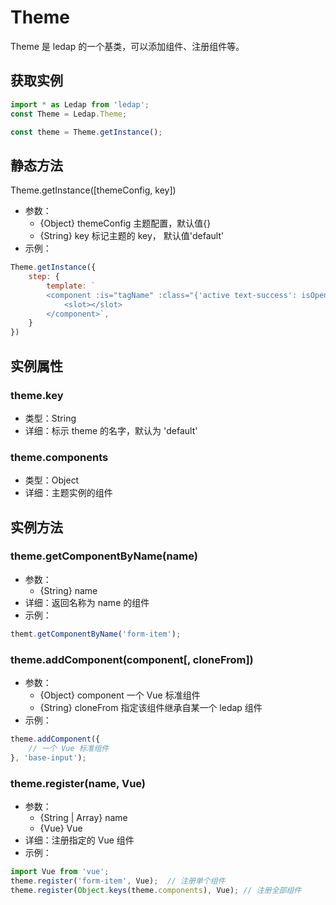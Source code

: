 # Theme
Theme 是 ledap 的一个基类，可以添加组件、注册组件等。

## 获取实例
```javascript
import * as Ledap from 'ledap';
const Theme = Ledap.Theme;

const theme = Theme.getInstance();
```

## 静态方法
Theme.getInstance([themeConfig, key])
- 参数：
  - {Object} themeConfig 主题配置，默认值{}
  - {String} key 标记主题的 key， 默认值'default'
- 示例：
```javascript
Theme.getInstance({
    step: {
        template: `
        <component :is="tagName" :class="{'active text-success': isOpen()}">
            <slot></slot>
        </component>`,
    }
})
```

## 实例属性
### theme.key
- 类型：String
- 详细：标示 theme 的名字，默认为 'default'

### theme.components
- 类型：Object
- 详细：主题实例的组件

## 实例方法
### theme.getComponentByName(name)
- 参数：
  - {String} name
- 详细：返回名称为 name 的组件
- 示例：
```javascript
themt.getComponentByName('form-item');
```

### theme.addComponent(component[, cloneFrom])
- 参数：
  - {Object} component 一个 Vue 标准组件
  - {String} cloneFrom 指定该组件继承自某一个 ledap 组件
- 示例：
```javascript
theme.addComponent({
    // 一个 Vue 标准组件
}, 'base-input');
```

### theme.register(name, Vue)
- 参数：
  - {String | Array} name
  - {Vue} Vue
- 详细：注册指定的 Vue 组件
- 示例：
```javascript
import Vue from 'vue';
theme.register('form-item', Vue);  // 注册单个组件
theme.register(Object.keys(theme.components), Vue); // 注册全部组件
```
